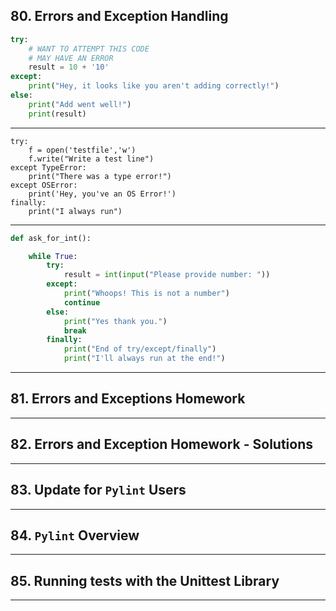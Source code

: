 ## 80. Errors and Exception Handling

```python
try:
    # WANT TO ATTEMPT THIS CODE
    # MAY HAVE AN ERROR
    result = 10 + '10'
except:
    print("Hey, it looks like you aren't adding correctly!")
else:
    print("Add went well!")
    print(result)
```

***

```pyton
try:
    f = open('testfile','w')
    f.write("Write a test line")
except TypeError:
    print("There was a type error!")
except OSError:
    print('Hey, you've an OS Error!')
finally:
    print("I always run")
```

***

```python
def ask_for_int():

    while True:
        try:
            result = int(input("Please provide number: "))
        except:
            print("Whoops! This is not a number")
            continue
        else:
            print("Yes thank you.")
            break
        finally:
            print("End of try/except/finally")
            print("I'll always run at the end!")
```

***

## 81. Errors and Exceptions Homework

***

## 82. Errors and Exception Homework - Solutions

***

## 83. Update for `Pylint` Users

***

## 84. `Pylint` Overview

***

## 85. Running tests with the Unittest Library

***
